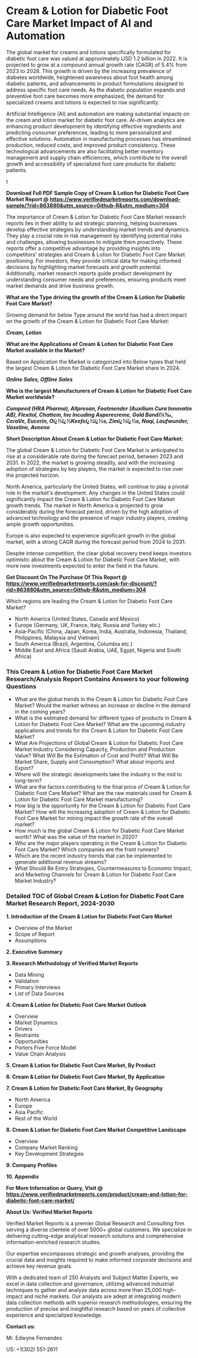 <meta name="title" content="Global Cream & Lotion for Diabetic Foot Care Market Impact of AI and Automation"><meta name="description" content="The global market for creams and lotions specifically formulated for diabetic foot care was valued at approximately USD 1.2 billion in 2022. It is projected to grow at"><meta name="title" content="Cream & Lotion for Diabetic Foot Care Market Size, Share, Scope, Trends, Growth, Opportunities, Analysis, Forecast"><h1>Cream & Lotion for Diabetic Foot Care Market Impact of AI and Automation</h1><p>The global market for creams and lotions specifically formulated for diabetic foot care was valued at approximately USD 1.2 billion in 2022. It is projected to grow at a compound annual growth rate (CAGR) of 5.4% from 2023 to 2028. This growth is driven by the increasing prevalence of diabetes worldwide, heightened awareness about foot health among diabetic patients, and advancements in product formulations designed to address specific foot care needs. As the diabetic population expands and preventive foot care becomes more emphasized, the demand for specialized creams and lotions is expected to rise significantly.</p><p>Artificial Intelligence (AI) and automation are making substantial impacts on the cream and lotion market for diabetic foot care. AI-driven analytics are enhancing product development by identifying effective ingredients and predicting consumer preferences, leading to more personalized and effective solutions. Automation in manufacturing processes has streamlined production, reduced costs, and improved product consistency. These technological advancements are also facilitating better inventory management and supply chain efficiencies, which contribute to the overall growth and accessibility of specialized foot care products for diabetic patients.</p>t</p><p id="" class=""><strong>Download Full PDF Sample Copy of Cream & Lotion for Diabetic Foot Care Market Report @ <a href="https://www.verifiedmarketreports.com/download-sample/?rid=863880&utm_source=Github-R&utm_medium=304" target="_blank">https://www.verifiedmarketreports.com/download-sample/?rid=863880&utm_source=Github-R&utm_medium=304</a></strong></p><p>The importance of&nbsp;Cream & Lotion for Diabetic Foot Care Market research reports lies in their ability to aid strategic planning, helping businesses develop effective strategies by understanding market trends and dynamics. They play a crucial role in risk management by identifying potential risks and challenges, allowing businesses to mitigate them proactively. These reports offer a competitive advantage by providing insights into competitors' strategies and Cream & Lotion for Diabetic Foot Care Market positioning. For investors, they provide critical data for making informed decisions by highlighting market forecasts and growth potential. Additionally, market research reports guide product development by understanding consumer needs and preferences, ensuring products meet market demands and drive business growth.</p><p><strong>What are the&nbsp;Type driving the growth of the Cream & Lotion for Diabetic Foot Care Market?</strong></p><p id="" class="">Growing demand for below Type around the world has had a direct impact on the growth of the Cream & Lotion for Diabetic Foot Care Market:</p><em><strong>Cream, Lotion</strong></em></p><strong>What are the&nbsp;Applications&nbsp;of Cream & Lotion for Diabetic Foot Care Market available in the Market?</strong></p><p id="" class="">Based on Application the Market is categorized into Below types that held the largest Cream & Lotion for Diabetic Foot Care Market share In 2024.</p><em><strong>Online Sales, Offline Sales</strong></em></p><strong>Who is the largest Manufacturers of Cream & Lotion for Diabetic Foot Care Market worldwide?</strong></p><p><em><strong>Compeed (HRA Pharma), Allpresan, Footmender (Auxilium Cura Innovatio AB), Flexitol, Chattem, Inc  Incuding Asperecreme, Gold Bondï¼‰, CeraVe, Eucerin, Oï¿½ï¿½Keefeï¿½ï¿½s, Zimï¿½ï¿½s, Naqi, Laufwunder, Vaseline, Aveeno</strong></em></p><p id="" class=""><strong>Short Description About Cream & Lotion for Diabetic Foot Care Market:</strong></p><p>The global Cream & Lotion for Diabetic Foot Care Market is anticipated to rise at a considerable rate during the forecast period, between 2023 and 2031. In 2022, the market is growing steadily, and with the increasing adoption of strategies by key players, the market is expected to rise over the projected horizon.</p><p>North America, particularly the United States, will continue to play a pivotal role in the market's development. Any changes in the United States could significantly impact the Cream & Lotion for Diabetic Foot Care Market growth trends. The market in North America is projected to grow considerably during the forecast period, driven by the high adoption of advanced technology and the presence of major industry players, creating ample growth opportunities.</p><p>Europe is also expected to experience significant growth in the global market, with a strong CAGR during the forecast period from 2024 to 2031.</p><p>Despite intense competition, the clear global recovery trend keeps investors optimistic about the Cream & Lotion for Diabetic Foot Care Market, with more new investments expected to enter the field in the future.</p><p id="" class=""><strong>Get Discount On The Purchase Of This Report @ <a href="https://www.verifiedmarketreports.com/ask-for-discount/?rid=863880&utm_source=Github-R&utm_medium=304" target="_blank">https://www.verifiedmarketreports.com/ask-for-discount/?rid=863880&utm_source=Github-R&utm_medium=304</a></strong></p>Which regions are leading the Cream & Lotion for Diabetic Foot Care Market?</p><ul><li>North America (United States, Canada and Mexico)</li><li>Europe (Germany, UK, France, Italy, Russia and Turkey etc.)</li><li>Asia-Pacific (China, Japan, Korea, India, Australia, Indonesia, Thailand, Philippines, Malaysia and Vietnam)</li><li>South America (Brazil, Argentina, Columbia etc.)</li><li>Middle East and Africa (Saudi Arabia, UAE, Egypt, Nigeria and South Africa)</li></ul><h3 id="" class="">This Cream & Lotion for Diabetic Foot Care Market Research/Analysis Report Contains Answers to your following Questions</h3><ul><li>What are the global trends in the Cream & Lotion for Diabetic Foot Care Market? Would the market witness an increase or decline in the demand in the coming years?</li><li>What is the estimated demand for different types of products in Cream & Lotion for Diabetic Foot Care Market? What are the upcoming industry applications and trends for the Cream & Lotion for Diabetic Foot Care Market?</li><li>What Are Projections of Global Cream & Lotion for Diabetic Foot Care Market Industry Considering Capacity, Production and Production Value? What Will Be the Estimation of Cost and Profit? What Will Be Market Share, Supply and Consumption? What about imports and Export?</li><li>Where will the strategic developments take the industry in the mid to long-term?</li><li>What are the factors contributing to the final price of Cream & Lotion for Diabetic Foot Care Market? What are the raw materials used for Cream & Lotion for Diabetic Foot Care Market manufacturing?</li><li>How big is the opportunity for the Cream & Lotion for Diabetic Foot Care Market? How will the increasing adoption of Cream & Lotion for Diabetic Foot Care Market for mining impact the growth rate of the overall market?</li><li>How much is the global Cream & Lotion for Diabetic Foot Care Market worth? What was the value of the market In 2020?</li><li>Who are the major players operating in the Cream & Lotion for Diabetic Foot Care Market? Which companies are the front runners?</li><li>Which are the recent industry trends that can be implemented to generate additional revenue streams?</li><li>What Should Be Entry Strategies, Countermeasures to Economic Impact, and Marketing Channels for Cream & Lotion for Diabetic Foot Care Market Industry?</li></ul><h3 id="" class="">Detailed TOC of Global Cream & Lotion for Diabetic Foot Care Market Research Report, 2024-2030</h3><p id="" class=""><strong>1. Introduction of the Cream & Lotion for Diabetic Foot Care Market</strong></p><ul><li>Overview of the Market</li><li>Scope of Report</li><li>Assumptions</li></ul><p id="" class=""><strong>2. Executive Summary</strong></p><p id="" class=""><strong>3. Research Methodology of Verified Market Reports</strong></p><ul><li>Data Mining</li><li>Validation</li><li>Primary Interviews</li><li>List of Data Sources</li></ul><p id="" class=""><strong>4. Cream & Lotion for Diabetic Foot Care Market Outlook</strong></p><ul><li>Overview</li><li>Market Dynamics</li><li>Drivers</li><li>Restraints</li><li>Opportunities</li><li>Porters Five Force Model</li><li>Value Chain Analysis</li></ul><p id="" class=""><strong>5. Cream & Lotion for Diabetic Foot Care Market, By Product</strong></p><p id="" class=""><strong>6. Cream & Lotion for Diabetic Foot Care Market, By Application</strong></p><p id="" class=""><strong>7. Cream & Lotion for Diabetic Foot Care Market, By Geography</strong></p><ul><li>North America</li><li>Europe</li><li>Asia Pacific</li><li>Rest of the World</li></ul><p id="" class=""><strong>8. Cream & Lotion for Diabetic Foot Care Market Competitive Landscape</strong></p><ul><li>Overview</li><li>Company Market Ranking</li><li>Key Development Strategies</li></ul><p id="" class=""><strong>9. Company Profiles</strong></p><p id="" class=""><strong>10. Appendix</strong></p><p id="" class=""><strong>For More Information or Query, Visit @ <a href="https://www.verifiedmarketreports.com/product/cream-and-lotion-for-diabetic-foot-care-market/" target="_blank">https://www.verifiedmarketreports.com/product/cream-and-lotion-for-diabetic-foot-care-market/</a></strong></p><p id="" class=""><strong>About Us: Verified Market Reports</strong></p><p id="" class="">Verified Market Reports is a premier Global Research and Consulting firm serving a diverse clientele of over 5000+ global customers. We specialize in delivering cutting-edge analytical research solutions and comprehensive information-enriched research studies.</p><p id="" class="">Our expertise encompasses strategic and growth analyses, providing the crucial data and insights required to make informed corporate decisions and achieve key revenue goals.</p><p id="" class="">With a dedicated team of 250 Analysts and Subject Matter Experts, we excel in data collection and governance, utilizing advanced industrial techniques to gather and analyze data across more than 25,000 high-impact and niche markets. Our analysts are adept at integrating modern data collection methods with superior research methodologies, ensuring the production of precise and insightful research based on years of collective experience and specialized knowledge.</p><p id="" class=""><strong>Contact us:</strong></p><p id="" class="">Mr. Edwyne Fernandes</p><p id="" class="">US: +1(302) 551-2611</p>